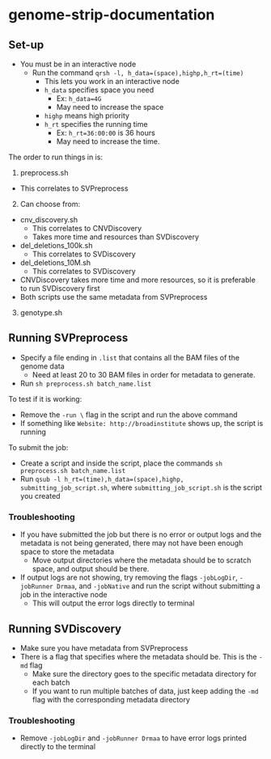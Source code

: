 # genome-strip-documentation

## Set-up
* You must be in an interactive node
  * Run the command `qrsh -l, h_data=(space),highp,h_rt=(time)`
    * This lets you work in an interactive node
    * `h_data` specifies space you need
      * Ex: `h_data=4G`
      * May need to increase the space
    * `highp` means high priority
    * `h_rt` specifies the running time
      * Ex: `h_rt=36:00:00` is 36 hours
      * May need to increase the time.

The order to run things in is:
1. preprocess.sh
  * This correlates to SVPreprocess
2. Can choose from:
  * cnv_discovery.sh
    * This correlates to CNVDiscovery
    * Takes more time and resources than SVDiscovery
  * del_deletions_100k.sh
    * This correlates to SVDiscovery
  * del_deletions_10M.sh
    * This correlates to SVDiscovery
  * CNVDiscovery takes more time and more resources, so it is preferable to run SVDiscovery first
  * Both scripts use the same metadata from SVPreprocess
3. genotype.sh

## Running SVPreprocess
* Specify a file ending in `.list` that contains all the BAM files of the genome data
  * Need at least 20 to 30 BAM files in order for metadata to generate.
* Run `sh preprocess.sh batch_name.list`

To test if it is working:
* Remove the `-run \` flag in the script and run the above command
* If something like `Website: http://broadinstitute` shows up, the script is running

To submit the job:
* Create a script and inside the script, place the commands `sh preprocess.sh batch_name.list`
* Run `qsub -l h_rt=(time),h_data=(space),highp, submitting_job_script.sh`, where `submitting_job_script.sh` is the script you created

### Troubleshooting
* If you have submitted the job but there is no error or output logs and the metadata is not being generated, there may not have been enough space to store the metadata
  * Move output directories where the metadata should be to scratch space, and output should be there.
* If output logs are not showing, try removing the flags `-jobLogDir`, `-jobRunner Drmaa`, and `-jobNative` and run the script without submitting a job in the interactive node
  * This will output the error logs directly to terminal

## Running SVDiscovery
* Make sure you have metadata from SVPreprocess
* There is a flag that specifies where the metadata should be. This is the `-md` flag
  * Make sure the directory goes to the specific metadata directory for each batch
  * If you want to run multiple batches of data, just keep adding the `-md` flag with the corresponding metadata directory
  
### Troubleshooting
* Remove `-jobLogDir` and `-jobRunner Drmaa` to have error logs printed directly to the terminal
